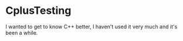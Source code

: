 # CplusTesting
I wanted to get to know C++ better, I haven't used it very much and it's been a while.
